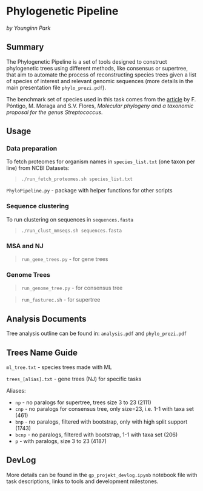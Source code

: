 # Phylogenetic Pipeline

*by Younginn Park*

## Summary

The Phylogenetic Pipeline is a set of tools designed to construct phylogenetic trees using different methods, like consensus or supertree, that aim to automate the process of reconstructing species trees given a list of species of interest and relevant genomic sequences (more details in the main presentation file `phylo_prezi.pdf`).

The benchmark set of species used in this task comes from the [article](https://pubmed.ncbi.nlm.nih.gov/26400318/) by F. Póntigo, M. Moraga and S.V. Flores, *Molecular phylogeny and a taxonomic proposal for the genus Streptococcus*.

## Usage

### Data preparation

To fetch proteomes for organism names in `species_list.txt` (one taxon per line) from NCBI Datasets:
>`./run_fetch_proteomes.sh species_list.txt`

`PhyloPipeline.py` - package with helper functions for other scripts

### Sequence clustering

To run clustering on sequences in `sequences.fasta`

>`./run_clust_mmseqs.sh sequences.fasta`

### MSA and NJ

>`run_gene_trees.py` - for gene trees

### Genome Trees

>`run_genome_tree.py` - for consensus tree

>`run_fasturec.sh` - for supertree

## Analysis Documents

Tree analysis outline can be found in: `analysis.pdf` and `phylo_prezi.pdf`

## Trees Name Guide

`ml_tree.txt` - species trees made with ML

`trees_[alias].txt` - gene trees (NJ) for specific tasks

Aliases:
- `np` - no paralogs for supertree, trees size 3 to 23 (2111)
- `cnp` - no paralogs for consensus tree, only size=23, i.e. 1-1 with taxa set (461)
- `bnp` - no paralogs, filtered with bootstrap, only with high split support (1743)
- `bcnp` - no paralogs, filtered with bootstrap, 1-1 with taxa set (206)
- `p` - with paralogs, size 3 to 23 (4187)

## DevLog

More details can be found in the `gp_projekt_devlog.ipynb` notebook file with task descriptions, links to tools and development milestones.
